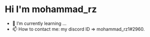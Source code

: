 <h1>Hi I'm mohammad_rz</h1>

- 🌱 I’m currently learning ...
- 📫 How to contact me: my discord ID => mohammad_rz1#2960.
